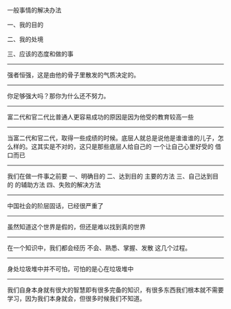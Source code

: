 一般事情的解决办法

一、我的目的

二、我的处境

三、应该的态度和做的事
___
强者恒强，这是由他的骨子里散发的气质决定的。
___
你足够强大吗？那你为什么还不努力。
___
富二代和官二代比普通人更容易成功的原因是因为他受的教育较高一些
___
当富二代和官二代，取得一些成绩的时候。底层人就总是说他是谁谁谁的儿子，怎么样的。这其实是不对的，这只是那些底层人给自己的 一个让自己心里好受的 借口而已
___
我们在做一件事之前要
一、明确目的
二、达到目的 主要的方法
三、自己达到目的 的辅助方法
四、失败的解决方法
___
中国社会的阶层固话，已经很严重了
___
虽然知道这个世界是假的，但还是难以找到真的世界
___
在一个知识中，我们都会经历 不会、熟悉、掌握、发散 这几个过程。
___
身处垃圾堆中并不可怕，可怕的是心在垃圾堆中
___
我们自身本身就有很大的智慧即有很多完备的知识，有很多东西我们根本就不需要学习，因为我们本身就会，但很多时候我们不知道。
